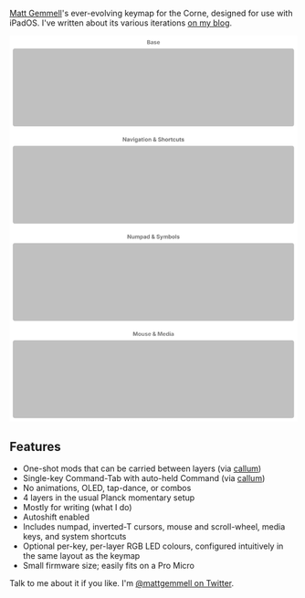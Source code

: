 [Matt Gemmell][]'s ever-evolving keymap for the Corne, designed for use with iPadOS. I've written about its various iterations [on my blog](https://mattgemmell.com/category/tech/).

![](keymap_diagram.svg)

## Features

- One-shot mods that can be carried between layers (via [callum][])
- Single-key Command-Tab with auto-held Command (via [callum][])
- No animations, OLED, tap-dance, or combos
- 4 layers in the usual Planck momentary setup
- Mostly for writing (what I do)
- Autoshift enabled
- Includes numpad, inverted-T cursors, mouse and scroll-wheel, media keys, and system shortcuts
- Optional per-key, per-layer RGB LED colours, configured intuitively in the same layout as the keymap
- Small firmware size; easily fits on a Pro Micro

Talk to me about it if you like. I'm [@mattgemmell on Twitter][].

[Matt Gemmell]: https://mattgemmell.com
[callum]: https://github.com/callum-oakley/qmk_firmware/tree/master/users/callum
[@mattgemmell on Twitter]: https://twitter.com/mattgemmell
